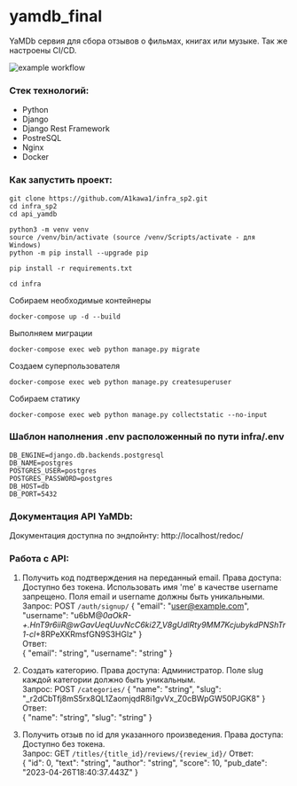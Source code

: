 # yamdb_final
YaMDb сервия для сбора отзывов о фильмах, книгах или музыке. Так же настроены CI/CD.  

![example workflow](https://github.com/A1kawa1/yamdb_final/actions/workflows/yamdb_workflow.yml/badge.svg)  

### Стек технологий:
- Python
- Django
- Django Rest Framework
- PostreSQL
- Nginx
- Docker

### Как запустить проект:

```
git clone https://github.com/A1kawa1/infra_sp2.git
cd infra_sp2
cd api_yamdb
```


```
python3 -m venv venv
source /venv/bin/activate (source /venv/Scripts/activate - для Windows)
python -m pip install --upgrade pip
```


```
pip install -r requirements.txt
```


```
cd infra
```

Собираем необходимые контейнеры  
```
docker-compose up -d --build
```

Выполняем миграции  
```
docker-compose exec web python manage.py migrate
```

Создаем суперпользователя  
```
docker-compose exec web python manage.py createsuperuser
```

Cобираем статику  
```
docker-compose exec web python manage.py collectstatic --no-input
```


### Шаблон наполнения .env расположенный по пути infra/.env
```
DB_ENGINE=django.db.backends.postgresql
DB_NAME=postgres
POSTGRES_USER=postgres
POSTGRES_PASSWORD=postgres
DB_HOST=db
DB_PORT=5432
```

### Документация API YaMDb:
Документация доступна по эндпойнту: http://localhost/redoc/


### Работа с API:
1. Получить код подтверждения на переданный email. Права доступа: Доступно без токена. Использовать имя 'me' в качестве username запрещено. Поля email и username должны быть уникальными.  
Запрос: POST `/auth/signup/` 
{
  "email": "user@example.com",
  "username": "u6bM@_0aOkR-+.HnT9r6iiR@wGavUeqUuvNcC6ki27_V8gUdlRty9MM7KcjubykdPNShTr1-cl_+8RPeXKRmsfGN9S3HGlz"
}  
Ответ:  
{
  "email": "string",
  "username": "string"
}  

2. Создать категорию. Права доступа: Администратор. Поле slug каждой категории должно быть уникальным.  
Запрос: POST `/categories/` 
{
  "name": "string",
  "slug": "_r2dCbTfj8mS5rx8QL1ZaomjqdR8i1gvVx_Z0cBWpGW50PJGK8"
}
Ответ:  
{
  "name": "string",
  "slug": "string"
}  

3. Получить отзыв по id для указанного произведения. Права доступа: Доступно без токена.  
Запрос: GET `/titles/{title_id}/reviews/{review_id}/` 
Ответ:  
{
  "id": 0,
  "text": "string",
  "author": "string",
  "score": 10,
  "pub_date": "2023-04-26T18:40:37.443Z"
}